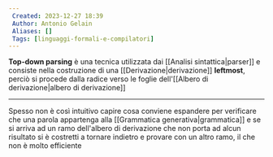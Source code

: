 ```yaml
---
 Created: 2023-12-27 18:39
 Author: Antonio Gelain
 Aliases: []
 Tags: [linguaggi-formali-e-compilatori]
---
```


**Top-down parsing** è una tecnica utilizzata dai [[Analisi sintattica|parser]] e consiste nella costruzione di una [[Derivazione|derivazione]] **leftmost**, perciò si procede dalla radice verso le foglie dell'[[Albero di derivazione|albero di derivazione]]

---

Spesso non è così intuitivo capire cosa conviene espandere per verificare che una parola appartenga alla [[Grammatica generativa|grammatica]] e se si arriva ad un ramo dell'albero di derivazione che non porta ad alcun risultato si è costretti a tornare indietro e provare con un altro ramo, il che non è molto efficiente
